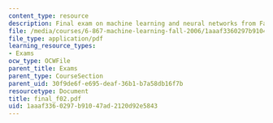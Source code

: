 ```yaml
---
content_type: resource
description: Final exam on machine learning and neural networks from Fall 2002.
file: /media/courses/6-867-machine-learning-fall-2006/1aaaf3360297b91047ad2120d92e5843_final_f02.pdf
file_type: application/pdf
learning_resource_types:
- Exams
ocw_type: OCWFile
parent_title: Exams
parent_type: CourseSection
parent_uid: 30f9de6f-e695-deaf-36b1-b7a58db16f7b
resourcetype: Document
title: final_f02.pdf
uid: 1aaaf336-0297-b910-47ad-2120d92e5843
---
```

